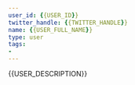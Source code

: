 ```yaml
---
user_id: {{USER_ID}}
twitter_handle: {{TWITTER_HANDLE}}
name: {{USER_FULL_NAME}}
type: user
tags:
- 
---
```

{{USER_DESCRIPTION}}
